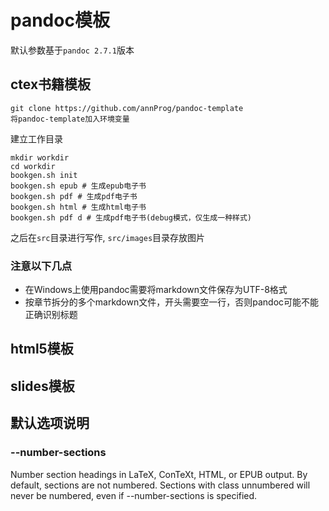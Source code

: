 # pandoc模板

默认参数基于`pandoc 2.7.1`版本

## ctex书籍模板
```
git clone https://github.com/annProg/pandoc-template
将pandoc-template加入环境变量
```

建立工作目录
```
mkdir workdir
cd workdir
bookgen.sh init
bookgen.sh epub # 生成epub电子书
bookgen.sh pdf # 生成pdf电子书
bookgen.sh html # 生成html电子书
bookgen.sh pdf d # 生成pdf电子书(debug模式，仅生成一种样式)
```

之后在`src`目录进行写作, `src/images`目录存放图片

### 注意以下几点
- 在Windows上使用pandoc需要将markdown文件保存为UTF-8格式
- 按章节拆分的多个markdown文件，开头需要空一行，否则pandoc可能不能正确识别标题

## html5模板

## slides模板

## 默认选项说明

### --number-sections   
Number section headings in LaTeX, ConTeXt, HTML, or EPUB output. By default, sections are not numbered. Sections with class unnumbered will never be numbered, even if --number-sections is specified.

